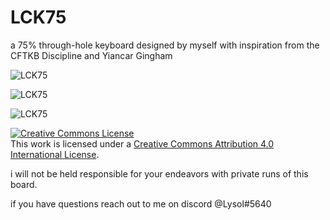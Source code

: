 # LCK75

a 75% through-hole keyboard designed by myself with inspiration from the CFTKB Discipline and Yiancar Gingham

![LCK75](https://imgur.com/yote2Gq)

![LCK75](https://imgur.com/ejtY23l)

![LCK75](https://imgur.com/4cGo7Pt)

<a rel="license" href="http://creativecommons.org/licenses/by/4.0/"><img alt="Creative Commons License" style="border-width:0" src="https://i.creativecommons.org/l/by/4.0/88x31.png" /></a><br />This work is licensed under a <a rel="license" href="http://creativecommons.org/licenses/by/4.0/">Creative Commons Attribution 4.0 International License</a>.

i will not be held responsible for your endeavors with private runs of this board. 

if you have questions reach out to me on discord @Lysol#5640
